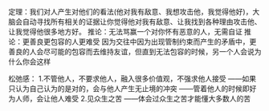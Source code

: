 定理：我们对人产生对他们的看法(他对我有敌意、我想攻击他，我觉得他好)，大脑会自动寻找所有相关的证据让你觉得他对我有敌意、让我找到各种理由攻击他、让我觉得他很多地方好。
推论：无法骂赢一个对你怀有恶意的人，无需自证
推论：更善良更包容的人更难受
因为交往中因为出现管制约束而产生的矛盾中，更善良的人会尽可能的包容而去维持友谊，但直到无法包容的时候，另一个人会说为什么你会这样

松弛感：
1.不管他人，不要求他人，融入很多价值观，不强求他人接受
——如果只认为自己认为的是对的，会与他人产生无止境的冲突
——管着他人的时候即好为人师，会让他人难受
2.见众生之苦
——体会过众生之苦才能懂大多数人的苦


